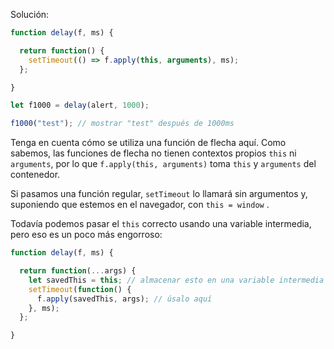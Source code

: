 Solución:

```js run demo
function delay(f, ms) {

  return function() {
    setTimeout(() => f.apply(this, arguments), ms);
  };

}

let f1000 = delay(alert, 1000);

f1000("test"); // mostrar "test" después de 1000ms
```

Tenga en cuenta cómo se utiliza una función de flecha aquí. Como sabemos, las funciones de flecha no tienen contextos propios `this` ni `arguments`, por lo que `f.apply(this, arguments)` toma `this` y `arguments` del contenedor.

Si pasamos una función regular, `setTimeout` lo llamará sin argumentos y, suponiendo que estemos en el navegador, con `this = window` .

Todavía podemos pasar el `this` correcto usando una variable intermedia, pero eso es un poco más engorroso:

```js
function delay(f, ms) {

  return function(...args) {
    let savedThis = this; // almacenar esto en una variable intermedia
    setTimeout(function() {
      f.apply(savedThis, args); // úsalo aquí
    }, ms);
  };

}
```
